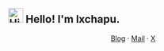 <h2>
  <img src="https://github.com/images/mona-whisper.gif" alt="Hi" width="30" height="30" />
  Hello! I'm lxchapu.
</h2>

<div align="center">
  <a href="https://www.lxchapu.com">Blog</a> ·
  <a href="mailto:lxchapu@outlook.com">Mail</a> ·
  <a href="https://twitter.com/lxchapu">X</a>
</div>

